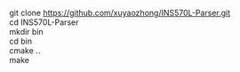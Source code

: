 git clone https://github.com/xuyaozhong/INS570L-Parser.git  
cd INS570L-Parser  
mkdir bin  
cd bin  
cmake ..  
make  

